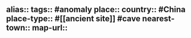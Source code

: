alias::
tags:: #anomaly 
place::
country:: #China 
place-type:: #[[ancient site]] #cave 
nearest-town::
map-url::
-